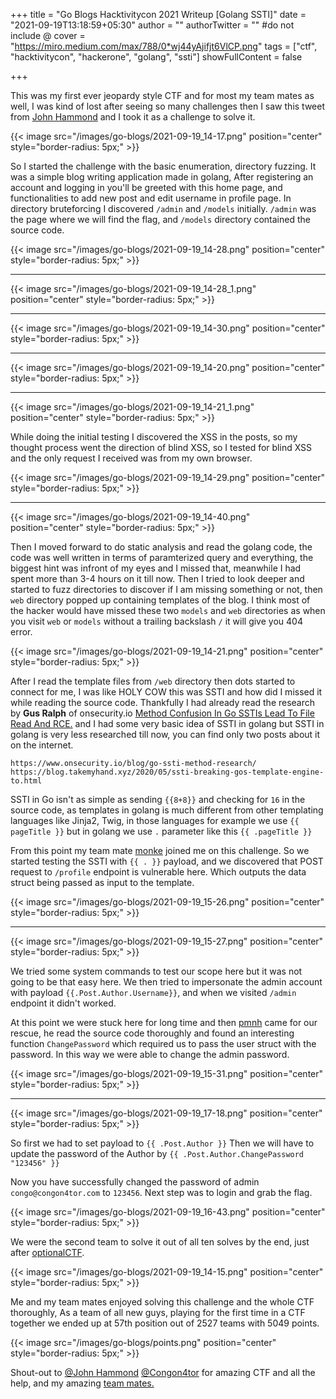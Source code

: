 +++
title = "Go Blogs Hacktivitycon 2021 Writeup [Golang SSTI]"
date = "2021-09-19T13:18:59+05:30"
author = ""
authorTwitter = "" #do not include @
cover = "https://miro.medium.com/max/788/0*wj44yAjifjt6VlCP.png"
tags = ["ctf", "hacktivitycon", "hackerone", "golang", "ssti"]
showFullContent = false

+++

This was my first ever jeopardy style CTF and for most my team mates as well, I was kind of lost after seeing so many challenges then I saw this tweet from [John Hammond](https://twitter.com/_JohnHammond) and I took it as a challenge to solve it. 

{{< image src="/images/go-blogs/2021-09-19_14-17.png" position="center" style="border-radius: 5px;" >}}





So I started the challenge with the basic enumeration, directory fuzzing. It was a simple blog writing application made in golang, After registering an account and logging in you'll be greeted with this home page, and functionalities to add new post and edit username in profile page. In directory bruteforcing I discovered `/admin` and `/models` initially. `/admin` was the page where we will find the flag, and `/models` directory contained the source code.

{{< image src="/images/go-blogs/2021-09-19_14-28.png" position="center" style="border-radius: 5px;" >}}

---

{{< image src="/images/go-blogs/2021-09-19_14-28_1.png" position="center" style="border-radius: 5px;" >}}

---

{{< image src="/images/go-blogs/2021-09-19_14-30.png" position="center" style="border-radius: 5px;" >}}

---

{{< image src="/images/go-blogs/2021-09-19_14-20.png" position="center" style="border-radius: 5px;" >}}

---

{{< image src="/images/go-blogs/2021-09-19_14-21_1.png" position="center" style="border-radius: 5px;" >}}



While doing the initial testing I discovered the XSS in the posts, so my thought process went the direction of blind XSS, so I tested for blind XSS and the only request I received was from my own browser. 

{{< image src="/images/go-blogs/2021-09-19_14-29.png" position="center" style="border-radius: 5px;" >}}

---

{{< image src="/images/go-blogs/2021-09-19_14-40.png" position="center" style="border-radius: 5px;" >}}

Then I moved forward to do static analysis and read the golang code, the code was well written in terms of paramterized query and everything, the biggest hint was infront of my eyes and I missed that, meanwhile I had spent more than 3-4 hours on it till now.
Then I tried to look deeper and started to fuzz directories to discover if I am missing something or not, then `web` directory popped up containing templates of the blog. I think most of the hacker would have missed these two `models` and `web` directories as when you visit `web` or `models` without a trailing backslash `/` it will give you 404 error.

{{< image src="/images/go-blogs/2021-09-19_14-21.png" position="center" style="border-radius: 5px;" >}}



After I read the template files from `/web` directory then dots started to connect for me, I was like HOLY COW this was SSTI and how did I missed it while reading the source code. Thankfully I had already read the research by **Gus Ralph** of onsecurity.io  [Method Confusion In Go SSTIs Lead To File Read And RCE.](https://www.onsecurity.io/blog/go-ssti-method-research/) and I had some very basic idea of SSTI in golang but SSTI in golang is very less researched till now, you can find only two posts about it on the internet.

```url
https://www.onsecurity.io/blog/go-ssti-method-research/
https://blog.takemyhand.xyz/2020/05/ssti-breaking-gos-template-engine-to.html
```

SSTI in Go isn't as simple as sending `{{8+8}}` and checking for `16` in the source code, as templates in golang is much different from other templating languages like Jinja2, Twig, in those languages for example we use `{{ pageTitle }}` but in golang we use `.` parameter  like this `{{ .pageTitle }}`

From this point my team mate [monke](https://twitter.com/pmofcats) joined me on this challenge.
So we started testing the SSTI with `{{ . }}` payload, and we discovered that POST request to `/profile` endpoint is vulnerable here. Which outputs the data struct being passed as input to the template.

{{< image src="/images/go-blogs/2021-09-19_15-26.png" position="center" style="border-radius: 5px;" >}}

---

{{< image src="/images/go-blogs/2021-09-19_15-27.png" position="center" style="border-radius: 5px;" >}}

We tried some system commands to test our scope here but it was not going to be that easy here. We then tried to impersonate the admin account with payload  `{{.Post.Author.Username}}`, and when we visited `/admin` endpoint it didn't worked.

At this point we were stuck here for long time and then [pmnh](https://twitter.com/h1pmnh) came for our rescue, he read the source code thoroughly and found an interesting function `ChangePassword` which required us to pass the user struct with the password. In this way we were able to change the admin password.

{{< image src="/images/go-blogs/2021-09-19_15-31.png" position="center" style="border-radius: 5px;" >}}

---

{{< image src="/images/go-blogs/2021-09-19_17-18.png" position="center" style="border-radius: 5px;" >}}

So first we had to set payload to `{{ .Post.Author }}`
Then we will have to update the password of the Author by `{{ .Post.Author.ChangePassword "123456" }}`

Now you have successfully changed the password of admin `congo@congon4tor.com` to `123456`.
Next step was to login and grab the flag.

{{< image src="/images/go-blogs/2021-09-19_16-43.png" position="center" style="border-radius: 5px;" >}}

We were the second team to solve it out of all ten solves by the end, just after [optionalCTF](https://twitter.com/optionalctf).

{{< image src="/images/go-blogs/2021-09-19_14-15.png" position="center" style="border-radius: 5px;" >}}

Me and my team mates enjoyed solving this challenge and the whole CTF thoroughly, As a team of all new guys, playing for the first time in a CTF together we ended up at 57th position out of 2527 teams with 5049 points.

{{< image src="/images/go-blogs/points.png" position="center" style="border-radius: 5px;" >}}



Shout-out to [@John Hammond](https://twitter.com/_JohnHammond) [@Congon4tor](https://twitter.com/Congon4tor) for amazing CTF and all the help, and my amazing [team mates.](https://ctf.hacktivitycon.com/teams/61) 
